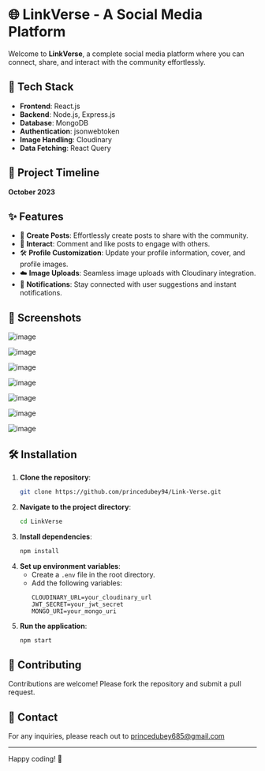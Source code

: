 # 🌐 LinkVerse - A Social Media Platform

Welcome to **LinkVerse**, a complete social media platform where you can connect, share, and interact with the community effortlessly.

## 🚀 Tech Stack

- **Frontend**: React.js
- **Backend**: Node.js, Express.js
- **Database**: MongoDB
- **Authentication**: jsonwebtoken
- **Image Handling**: Cloudinary
- **Data Fetching**: React Query

## 📅 Project Timeline

**October 2023**

## ✨ Features

- 📝 **Create Posts**: Effortlessly create posts to share with the community.
- 💬 **Interact**: Comment and like posts to engage with others.
- 🛠️ **Profile Customization**: Update your profile information, cover, and profile images.
- ☁️ **Image Uploads**: Seamless image uploads with Cloudinary integration.
- 🔔 **Notifications**: Stay connected with user suggestions and instant notifications.

## 📸 Screenshots

![image](https://github.com/user-attachments/assets/ef425393-c1fb-463e-ac9f-4ed1078f4524)

![image](https://github.com/user-attachments/assets/f45ceb5d-bc61-4b56-91b1-02d7b412e3d2)

![image](https://github.com/user-attachments/assets/2fe7748f-3dc8-4022-9059-b256b4e0c312)

![image](https://github.com/user-attachments/assets/784e37b1-c14a-4df0-8daa-48d47de51b2d)

![image](https://github.com/user-attachments/assets/e5d310a8-b6c1-4db0-99f4-1e0e30bc0806)

![image](https://github.com/user-attachments/assets/c2d4bbd0-d350-4e0e-9c8e-55fd066d6e12)

![image](https://github.com/user-attachments/assets/e7040a56-e502-4d38-a56e-84674dbe234f)








## 🛠️ Installation

1. **Clone the repository**:
    ```bash
    git clone https://github.com/princedubey94/Link-Verse.git
    ```
2. **Navigate to the project directory**:
    ```bash
    cd LinkVerse
    ```
3. **Install dependencies**:
    ```bash
    npm install
    ```
4. **Set up environment variables**:
    - Create a `.env` file in the root directory.
    - Add the following variables:
        ```env
        CLOUDINARY_URL=your_cloudinary_url
        JWT_SECRET=your_jwt_secret
        MONGO_URI=your_mongo_uri
        ```
5. **Run the application**:
    ```bash
    npm start
    ```

## 🤝 Contributing

Contributions are welcome! Please fork the repository and submit a pull request.

## 📧 Contact

For any inquiries, please reach out to princedubey685@gmail.com

---

Happy coding! 🎉
